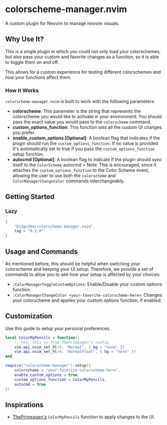 # colorscheme-manager.nvim

A custom plugin for Neovim to manage neovim visuals.

## Why Use It?
This is a single plugin in which you could not only load your colorschemes, but also pass your
custom and favorite changes as a function, so it is able to toggle them on and off. 

This allows for a custom experience for testing different colorschemes and how your functions affect them.

### How It Works
`colorscheme-manager.nvim` is built to work with the following parameters:
- **colorscheme**: This parameter is the string that represents the colorscheme you would like to activate in your environment. You should pass the exact value you would pass to the `colorscheme` command.
- **custom_options_function**: This function sets all the custom UI changes you prefer.
- **enable_custom_options [Optional]**: A boolean flag that indicates if the plugin should run the `custom_options_function`. If no value is provided it's automatically set to true if you pass the `custom_options_function` setup function.
- **autocmd [Optional]**: A boolean flag to indicate if the plugin should sync itself to the `ColorScheme` autocmd > Note: This is encouraged, since it attaches the `custom_options_function` to the Color Scheme event, allowing the user to use both the `colorscheme` and `ColorManagerChangeColor` commands interchangeably. 

## Getting Started
### Lazy

```lua
{
    "Diogo364/colorscheme-manager.nvim",
    tag = "0.2.0"
}
```

## Usage and Commands
As mentioned before, this should be helpful when switching your colorscheme and keeping your UI setup.
Therefore, we provide a set of commands to allow you to see how your setup is affected by your choices:
- `:ColorManagerToggleCustomOptions`: Enable/Disable your custom options function.
- `:ColorManagerChangeColor <your-favorite-colorscheme-here>`: Changes your colorscheme and applies your custom options function, if enabled.

## Customization
Use this guide to setup your personal preferences.

```lua
local ColorMyPencils = function()
    -- Yes, this is from ThePrimeagen's config
    vim.api.nvim_set_hl(0, "Normal", { bg = "none" })
    vim.api.nvim_set_hl(0, "NormalFloat", { bg = "none" })
end

require("colorscheme-manager").setup({
    colorscheme = "your-favorite-colorscheme-here",
    enable_custom_options = true,
    custom_options_function = ColorMyPencils,
    autocmd = true
})
```

## Inspirations
- [ThePrimeagen's](https://github.com/ThePrimeagen) `ColorMyPencils` function to apply changes to the UI.
